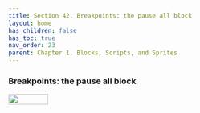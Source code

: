 ```yaml
---
title: Section 42. Breakpoints: the pause all block
layout: home
has_children: false
has_toc: true
nav_order: 23
parent: Chapter 1. Blocks, Scripts, and Sprites
---
```


### Breakpoints: the pause all block

<img src="/snap-manual/assets/images/image117.png" style="width:79px; height:21px">
